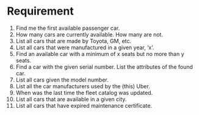 # Requirement

1. Find me the first available passenger car.
2. How many cars are currently available. How many are not.
3. List all cars that are made by Toyota, GM, etc.
4. List all cars that were manufactured in a given year, ‘x’.
5. Find an available car with a minimum of x seats but no more than y seats.
6. Find a car with the given serial number. List the attributes of the found car.
7. List all cars given the model number.
8. List all the car manufacturers used by the (this) Uber.
9. When was the last time the fleet catalog was updated.
10. List all cars that are available in a given city.
11. List all cars that have expired maintenance certificate.